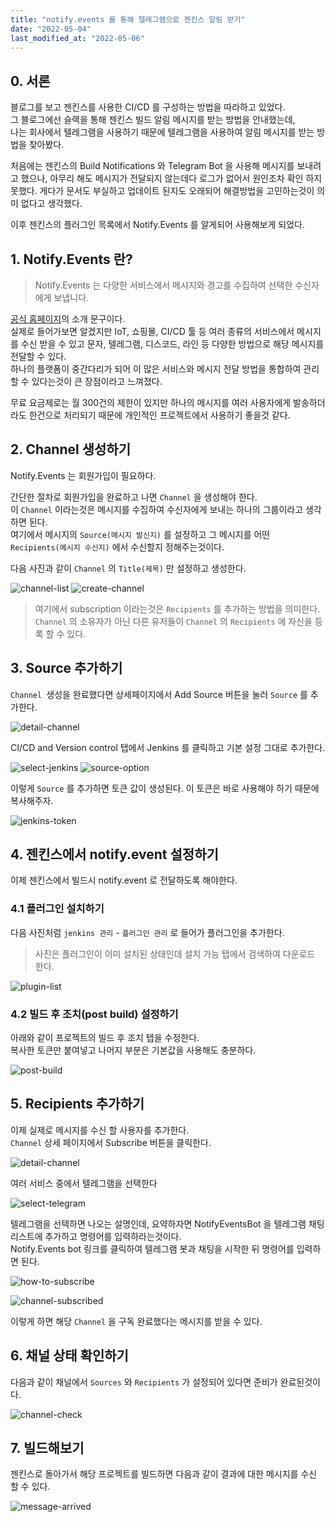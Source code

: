 ```yaml
---
title: "notify.events 를 통해 텔레그램으로 젠킨스 알림 받기"
date: "2022-05-04"
last_modified_at: "2022-05-06"
---
```


## 0. 서론
블로그를 보고 젠킨스를 사용한 CI/CD 를 구성하는 방법을 따라하고 있었다.  
그 블로그에선 슬랙을 통해 젠킨스 빌드 알림 메시지를 받는 방법을 안내했는데,  
나는 회사에서 텔레그램을 사용하기 때문에 텔레그램을 사용하여 알림 메시지를 받는 방법을 찾아봤다.

처음에는 젠킨스의 Build Notifications 와 Telegram Bot 을 사용해 메시지를 보내려고 했으나,
아무리 해도 메시지가 전달되지 않는데다 로그가 없어서 원인조차 확인 하지 못했다.
게다가 문서도 부실하고 업데이트 된지도 오래되어 해결방법을 고민하는것이 의미 없다고 생각했다.

이후 젠킨스의 플러그인 목록에서 Notify.Events 를 알게되어 사용해보게 되었다.

## 1. Notify.Events 란?

> Notify.Events 는 다양한 서비스에서 메시지와 경고를 수집하여 선택한 수신자에게 보냅니다.

[공식 홈페이지](https://notify.events/en)의 소개 문구이다.  
실제로 들어가보면 알겠지만 IoT, 쇼핑몰, CI/CD 툴 등 여러 종류의 서비스에서 메시지를 수신 받을 수 있고 문자, 텔레그램, 디스코드, 라인 등 다양한 방법으로 해당 메시지를 전달할 수 있다.  
하나의 플랫폼이 중간다리가 되어 이 많은 서비스와 메시지 전달 방법을 통합하여 관리할 수 있다는것이 큰 장점이라고 느껴졌다.

무료 요금제로는 월 300건의 제한이 있지만 하나의 메시지를 여러 사용자에게 발송하더라도 한건으로 처리되기 때문에 개인적인 프로젝트에서 사용하기 좋을것 같다.  

## 2. Channel 생성하기
Notify.Events 는 회원가입이 필요하다.

간단한 절차로 회원가입을 완료하고 나면 `Channel` 을 생성해야 한다.  
이 `Channel` 이라는것은 메시지를 수집하여 수신자에게 보내는 하나의 그룹이라고 생각하면 된다.   
여기에서 메시지의 `Source(메시지 발신지)` 를 설정하고 그 메시지를 어떤 `Recipients(메시지 수신지)` 에서 수신할지 정해주는것이다.

다음 사진과 같이 `Channel` 의 `Title(제목)` 만 설정하고 생성한다.  

![channel-list](./200-0-channel-list.PNG)
![create-channel](./200-1-create-channel.PNG)

> 여기에서 subscription 이라는것은 `Recipients` 를 추가하는 방법을 의미한다. `Channel` 의 소유자가 아닌 다른 유저들이 `Channel` 의 `Recipients` 에 자신을 등록 할 수 있다.

## 3. Source 추가하기
`Channel `생성을 완료했다면 상세페이지에서 Add Source 버튼을 눌러 `Source` 를 추가한다.  

![detail-channel](./300-0-detail-channel.PNG)

CI/CD and Version control 탭에서 Jenkins 를 클릭하고 기본 설정 그대로 추가한다.

![select-jenkins](./300-1-select-jenkins.PNG)
![source-option](./300-2-source-option.PNG)

이렇게 `Source` 를 추가하면 토큰 값이 생성된다. 이 토큰은 바로 사용해야 하기 때문에 복사해주자. 

![jenkins-token](./300-3-jenkins-token.PNG)

## 4. 젠킨스에서 notify.event 설정하기
이제 젠킨스에서 빌드시 notify.event 로 전달하도록 해야한다.

### 4.1 플러그인 설치하기  

다음 사진처럼 `jenkins 관리` - `플러그인 관리` 로 들어가 플러그인을 추가한다.
> 사진은 플러그인이 이미 설치된 상태인데 설치 가능 탭에서 검색하여 다운로드 한다.

![plugin-list](./410-0-plugin-list.PNG)

### 4.2 빌드 후 조치(post build) 설정하기
아래와 같이 프로젝트의 빌드 후 조치 탭을 수정한다.  
복사한 토큰만 붙여넣고 나머지 부분은 기본값을 사용해도 충분하다.

![post-build](./420-0-post-build.PNG)

## 5. Recipients 추가하기
이제 실제로 메시지를 수신 할 사용자를 추가한다.  
`Channel` 상세 페이지에서 Subscribe 버튼을 클릭한다.

![detail-channel](./500-0-detail-channel.PNG)

여러 서비스 중에서 텔레그램을 선택한다

![select-telegram](./500-1-select-telegram.PNG)

텔레그램을 선택하면 나오는 설명인데, 요약하자면 NotifyEventsBot 을 텔레그램 채팅 리스트에 추가하고 명령어를 입력하라는것이다.  
Notify.Events bot 링크를 클릭하여 텔레그램 봇과 채팅을 시작한 뒤 명령어를 입력하면 된다.

![how-to-subscribe](./500-2-how-to-subscribe.PNG)

![channel-subscribed](./500-3-channel-subscribed.PNG)

이렇게 하면 해당 `Channel` 을 구독 완료했다는 메시지를 받을 수 있다.

## 6. 채널 상태 확인하기
다음과 같이 채널에서 `Sources` 와 `Recipients` 가 설정되어 있다면 준비가 완료된것이다.

![channel-check](./600-channel-check.PNG)

## 7. 빌드해보기
젠킨스로 돌아가서 해당 프로젝트를 빌드하면 다음과 같이 결과에 대한 메시지를 수신 할 수 있다.  

![message-arrived](./700-message-arrived.PNG)

